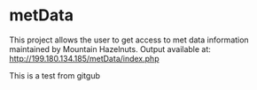 # metData
This project allows the user to get access to met data information maintained by Mountain Hazelnuts.
Output available at: http://199.180.134.185/metData/index.php

This is a test from gitgub
